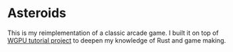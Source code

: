 # Asteroids

This is my reimplementation of a classic arcade game. I built it on top of [WGPU tutorial project](https://sotrh.github.io/learn-wgpu/) to deepen my knowledge of Rust and game making.
